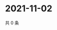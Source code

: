 # 2021-11-02

共 0 条

<!-- BEGIN WEIBO -->
<!-- 最后更新时间 Tue Nov 02 2021 23:09:06 GMT+0800 (China Standard Time) -->

<!-- END WEIBO -->
